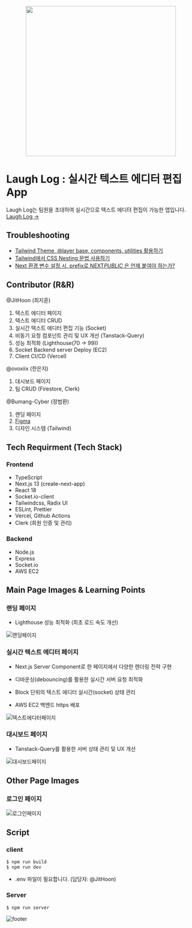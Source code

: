 <p align="center">
  <img src="https://github.com/LaughLog/laugh-log/assets/101972330/9f064909-561a-4596-9e3d-b128782859d1" width="400">
  <h1>
   Laugh Log : 실시간 텍스트 에디터 편집 App
  </h1>
  <p>
  Laugh Log는 팀원을 초대하여 실시간으로 텍스트 에디텨 편집이 가능한 앱입니다.
  <a href='https://laugh-log.vercel.app/'>
   Laugh Log →
  </a>
  </p>
</p>

## Troubleshooting

- [Tailwind Theme, @layer base, components, utilities 활용하기](https://github.com/LaughLog/laugh-log/wiki/Tailwind-Theme,-@layer-base,-components,-utilities-%ED%99%9C%EC%9A%A9%ED%95%98%EA%B8%B0)
- [Tailwind에서 CSS Nesting 문법 사용하기](https://github.com/LaughLog/laugh-log/wiki/Tailwind%EC%97%90%EC%84%9C-CSS-Nesting-%EB%AC%B8%EB%B2%95-%EC%82%AC%EC%9A%A9%ED%95%98%EA%B8%B0)
- [Next 환경 변수 설정 시, prefix로 NEXT*PUBLIC* 은 언제 붙여야 하는가?](https://github.com/LaughLog/laugh-log/wiki/Next-%ED%99%98%EA%B2%BD-%EB%B3%80%EC%88%98-%EC%84%A4%EC%A0%95-%EC%8B%9C,-prefix%EB%A1%9C-NEXT_PUBLIC_-%EB%8A%94-%EC%96%B8%EC%A0%9C-%EB%B6%99%EC%97%AC%EC%95%BC-%ED%95%98%EB%8A%94%EA%B0%80%3F)

## Contributor (R&R)

@JitHoon (최지훈)

1. 텍스트 에디터 페이지
2. 텍스트 에디터 CRUD
3. 실시간 텍스트 에디터 편집 기능 (Socket)
4. 비동기 요청 컴포넌트 관리 및 UX 개선 (Tanstack-Query)
5. 성능 최적화 (Lighthouse(70 -> 99))
6. Socket Backend server Deploy (EC2)
7. Client CI/CD (Vercel)

@ovoxiix (한은지)

1. 대시보드 페이지
2. 팀 CRUD (Firestore, Clerk)

@Bumang-Cyber (정범환)

1. 랜딩 페이지
2. [Figma](https://www.figma.com/file/XEjq8zLQXhePf9d2x7WFPN/LaughLog?type=design&node-id=0-1&mode=design&t=UEYVIhHWxxBHBdYQ-0)
3. 디자인 시스템 (Tailwind)

## Tech Requirment (Tech Stack)

### Frontend

- TypeScript
- Next.js 13 (create-next-app)
- React 18
- Socket.io-client
- Tailwindcss, Radix UI
- ESLint, Prettier
- Vercel, Github Actions
- Clerk (회원 인증 및 관리)

### Backend

- Node.js
- Express
- Socket.io
- AWS EC2

## Main Page Images & Learning Points

### 랜딩 페이지

- Lighthouse 성능 최적화 (최초 로드 속도 개선)

![랜딩페이지](https://github.com/LaughLog/laugh-log/assets/101972330/20ea4c00-68f9-4972-9a24-94fd8f77ebf1)

### 실시간 텍스트 에디터 페이지

- Next.js Server Component로 한 페이지에서 다양한 렌더링 전략 구현

- 디바운싱(debouncing)를 활용한 실시간 서버 요청 최적화

- Block 단위의 텍스트 에디터 실시간(socket) 상태 관리

- AWS EC2 백엔드 https 배포

![텍스트에디터페이지](https://github.com/LaughLog/laugh-log/assets/101972330/ef604f43-b1e4-418e-86fe-f608328cdef4)

### 대시보드 페이지

- Tanstack-Query를 활용한 서버 상태 관리 및 UX 개선

![대시보드페이지](https://github.com/LaughLog/laugh-log/assets/101972330/fba598b2-8280-460f-9c15-ee9bfbd3dacf)

## Other Page Images

### 로그인 페이지

![로그인페이지](https://github.com/LaughLog/laugh-log/assets/101972330/37a19427-277a-4a70-a0c2-cd92f55aa821)

## Script

### client

```
$ npm run build
$ npm run dev
```

- .env 파일이 필요합니다. (담당자: @JitHoon)

### Server

```
$ npm run server
```

![footer](https://github.com/LaughLog/laugh-log/assets/101972330/1fa180a2-9bb2-425c-9fde-7bf8871848b2)
